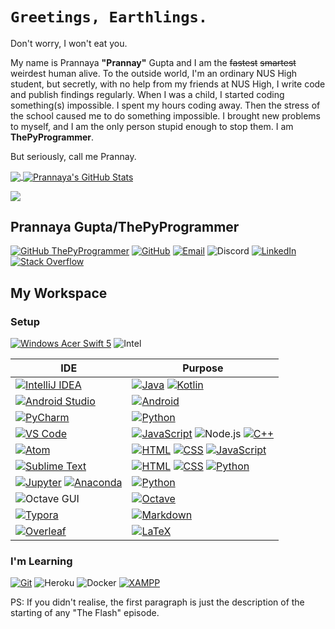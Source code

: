 # ``Greetings, Earthlings.``
Don't worry, I won't eat you.


My name is Prannaya **"Prannay"** Gupta and I am the ~~fastest~~ ~~smartest~~ weirdest human alive. To the outside world, I'm an ordinary NUS High student, but secretly, with no help from my friends at NUS High, I write code and publish findings regularly. When I was a child, I started coding something(s) impossible. I spent my hours coding away. Then the stress of the school caused me to do something impossible. I brought new problems to myself, and I am the only person stupid enough to stop them. I am **ThePyProgrammer**.

But seriously, call me Prannay.

<p>
<a href="https://github.com/ThePyProgrammer">
<img align="center" src="https://github-readme-stats.vercel.app/api/top-langs/?username=ThePyProgrammer&hide=jupyter+notebook" />
</a>
<a href="https://github.com/ThePyProgrammer">
  <img align="center" src="https://github-readme-stats.vercel.app/api?username=ThePyProgrammer&show_icons=true&line_height=27&count_private=true" alt="Prannaya's GitHub Stats" />
</a>
</p>


<p>
<a href="https://github.com/ThePyProgrammer">
	<img align="center" src="https://github-profile-trophy.vercel.app/?username=ThePyProgrammer&show_icons=true&count_private=true&no-frame=true&margin-w=15&margin-h=15">
</a>
</p>

## Prannaya Gupta/ThePyProgrammer
[![GitHub ThePyProgrammer](https://img.shields.io/github/followers/thepyprogrammer?label=follow&style=for-the-badge&logo=github&logoColor=white&labelColor=333333)](https://github.com/ThePyProgrammer)
[![GitHub](https://img.shields.io/badge/-GitHub-333333?style=for-the-badge&logo=github)](https://github.com/ThePyProgrammer)
[![Email](https://img.shields.io/badge/Mail-004788?style=for-the-badge&logo=gmail&logoColor=white)](mailto:prannayagupta@programmer.net)
![Discord](https://img.shields.io/badge/Discord-7289DA?style=for-the-badge&logo=discord&logoColor=white)
[![LinkedIn](https://img.shields.io/badge/LinkedIn-0077B5?style=for-the-badge&logo=linkedin&logoColor=white)](https://www.linkedin.com/in/prannaya-gupta/)
[![Stack Overflow](https://img.shields.io/badge/Stack_Overflow-000000?style=for-the-badge&logo=stack-overflow)](https://stackoverflow.com/users/11511370/prannaya-gupta)

<!-- 
![Medium](https://img.shields.io/badge/Medium-12100E?style=for-the-badge&logo=medium&logoColor=white)
[![Sololearn](https://img.shields.io/badge/SoloLearn-204766?style=for-the-badge&logo=sololearn)](https://www.sololearn.com/Profile/9395006)
[![freeCodeCamp](https://img.shields.io/badge/freeCodeCamp-0A0A23?style=for-the-badge&logo=freecodecamp)](https://www.freecodecamp.org/thepyprogrammer)
[![Coursera](https://img.shields.io/badge/Coursera-0056D2?style=for-the-badge&logo=coursera)](https://www.coursera.org/user/39552e2b921f70a1ccfa5042262b8be8)
[![DataCamp](https://img.shields.io/badge/DataCamp-03ef62?style=for-the-badge&logo=datacamp&color=05192d)](https://www.datacamp.com/profile/ThePyProgrammer)
[![LeetCode](https://img.shields.io/badge/LeetCode-000000?style=for-the-badge&logo=leetcode)](https://leetcode.com/ThePyProgrammer/)
[![Codewars](https://img.shields.io/badge/Codewars-000000?style=for-the-badge&logo=codewars)](https://www.codewars.com/users/ThePyProgrammer)
[![HackerRank](https://img.shields.io/badge/HackerRank-000000?style=for-the-badge&logo=hackerrank)](https://www.hackerrank.com/ThePyProgrammer)
[![CodinGame](https://img.shields.io/badge/CodinGame-F2BB13?style=for-the-badge&logo=codingame)](https://www.codingame.com/profile/e3644d0fe61d86d4ea105a576fb2990c3591214)
[![Coderbyte](https://img.shields.io/badge/Coderbyte-1CC1C8?style=for-the-badge&logo=coderbyte)](https://coderbyte.com/profile/ThePyProgrammer)
[![Edabit](https://img.shields.io/badge/Edabit-2CB84B?style=for-the-badge&logo=edabit)](https://edabit.com/user/SJdTox7mANYAc9L7k) -->

## My Workspace

### Setup
[![Windows Acer Swift 5](https://img.shields.io/badge/Windows-Acer_Swift_5-0078D6?style=for-the-badge&logo=windows)](https://www.microsoft.com/en/windows/)
![Intel](https://img.shields.io/badge/Intel-Core_i5_8265U-0071C5?style=for-the-badge&logo=intel)


| IDE | Purpose |
|-----| --------|
| [![IntelliJ IDEA](https://img.shields.io/badge/IDE-IntelliJ-%23fe315d?style=for-the-badge&logo=intellij-idea)](https://github.com/ThePyProgrammer?tab=repositories&q=&type=&language=java) | [![Java](https://img.shields.io/badge/Java-ED8B00?style=for-the-badge&logo=java&logoColor=white)](https://github.com/ThePyProgrammer?tab=repositories&q=&type=&language=java) [![Kotlin](https://img.shields.io/badge/Kotlin-0095D5?&style=for-the-badge&logo=kotlin&logoColor=white)](https://github.com/ThePyProgrammer?tab=repositories&q=&type=&language=kotlin) |
| [![Android Studio](https://img.shields.io/badge/IDE-Android_Studio-%233ddc84?style=for-the-badge&logo=android-studio)](https://github.com/ThePyProgrammer?tab=repositories&q=&type=&language=kotlin) | [![Android](https://img.shields.io/badge/-Android-%23555?style=for-the-badge&logo=android&logoColor=%3ddc84)](https://developer.android.com/) |
| [![PyCharm](https://img.shields.io/badge/IDE-PyCharm-%21d78d?style=for-the-badge&logo=pycharm)](https://github.com/ThePyProgrammer/ThreeBody) | [![Python](https://img.shields.io/badge/-Python-3776AB?style=for-the-badge&logo=python&logoColor=white)](https://github.com/ThePyProgrammer?tab=repositories&q=&type=&language=python) |
| [![VS Code](https://img.shields.io/badge/IDE-VSCode-%23007ACC?style=for-the-badge&logo=Visual-studio-code)](https://github.com/ThePyProgrammer/phyton) | [![JavaScript](https://img.shields.io/badge/-JavaScript-%23F7DF1C?style=for-the-badge&logo=javascript&logoColor=000000&labelColor=%23F7DF1C&color=%23FFCE5A)](https://www.javascript.com/) ![Node.js](https://img.shields.io/badge/Node.js-43853D?style=for-the-badge&logo=node.js&logoColor=white) [![C++](https://img.shields.io/badge/-C++-1f6aa4?style=for-the-badge&logo=C%2B%2B)](https://www.cplusplus.com/) |
| [![Atom](https://img.shields.io/badge/IDE-Atom-66595C?style=for-the-badge&logo=Atom&logoColor=white)]() | [![HTML](https://img.shields.io/badge/-HTML-e44d26?style=for-the-badge&logo=HTML5&logoColor=white)](https://en.wikipedia.org/wiki/HTML) [![CSS](https://img.shields.io/badge/-CSS-1572B6?style=for-the-badge&logo=CSS3&logoColor=white)](https://en.wikipedia.org/wiki/CSS) [![JavaScript](https://img.shields.io/badge/-JavaScript-%23F7DF1C?style=for-the-badge&logo=javascript&logoColor=000000&labelColor=%23F7DF1C&color=%23FFCE5A)](https://www.javascript.com/) |
| [![Sublime Text](https://img.shields.io/badge/Editor-Sublime_Text-informational?style=for-the-badge&logo=sublime-text&color=ff9800)](https://www.sublimetext.com/) | [![HTML](https://img.shields.io/badge/-HTML-e44d26?style=for-the-badge&logo=HTML5&logoColor=white)](https://en.wikipedia.org/wiki/HTML) [![CSS](https://img.shields.io/badge/-CSS-1572B6?style=for-the-badge&logo=CSS3&logoColor=white)](https://en.wikipedia.org/wiki/CSS) [![Python](https://img.shields.io/badge/-Python-3776AB?style=for-the-badge&logo=python&logoColor=white)](https://github.com/ThePyProgrammer?tab=repositories&q=&type=&language=python) |
| [![Jupyter](https://img.shields.io/badge/jupyter-F3631D.svg?&style=for-the-badge&logo=jupyter&logoColor=white)](https://github.com/ThePyProgrammer?tab=repositories&q=&type=&language=jupyter+notebook) [![Anaconda](https://img.shields.io/badge/-Anaconda-46b149?style=for-the-badge&logo=anaconda&logoColor=%23ffffff)](https://anaconda.org/pg13) | [![Python](https://img.shields.io/badge/-Python-3776AB?style=for-the-badge&logo=python&logoColor=white)](https://github.com/ThePyProgrammer?tab=repositories&q=&type=&language=python) |
| ![Octave GUI](https://img.shields.io/badge/GUI-Octave-36afd2?&style=for-the-badge&logo=octave&logoColor=white) | [![Octave](https://img.shields.io/badge/-Octave-%2336afd2?style=for-the-badge&logo=octave&logoColor=white&labelColor=%2336afd2&color=%2336afd2)](https://github.com/ThePyProgrammer?tab=repositories&q=&type=&language=matlab) |
| [![Typora](https://img.shields.io/badge/Editor-Typora-informational?&style=for-the-badge&logo=typora&logoColor=white)](https://typora.io/) | [![Markdown](https://img.shields.io/badge/-Markdown-333333?style=for-the-badge&logo=markdown)](https://en.wikipedia.org/wiki/Markdown) |
| [![Overleaf](https://img.shields.io/badge/Editor-Overleaf-informational?&style=for-the-badge&logo=overleaf)](https://www.overleaf.com/) | [![LaTeX](https://img.shields.io/badge/latex-008080.svg?&style=for-the-badge&logo=latex&logoColor=white)](https://github.com/ThePyProgrammer?tab=repositories&q=&type=&language=tex) |
<!-- [![Notepad++](https://img.shields.io/badge/Editor-Notepad++-informational?style=for-the-badge&logo=notepad%2B%2B&color=5bcf74)](https://notepad-plus-plus.org/) -->


### I'm Learning


[![Git](https://img.shields.io/badge/-Git-%23F05032?style=for-the-badge&logo=git&logoColor=%23ffffff)](https://git-scm.com/)
![Heroku](https://img.shields.io/badge/Heroku-430098?style=for-the-badge&logo=heroku&logoColor=white)
![Docker](https://img.shields.io/badge/Docker-2CA5E0?style=for-the-badge&logo=docker&logoColor=white)
[![XAMPP](https://img.shields.io/badge/xampp-FB7A24.svg?&style=for-the-badge&logo=xampp&logoColor=white)](https://en.wikipedia.org/wiki/XAMPP)

<!-- 
![Office 365](https://img.shields.io/badge/Microsoft_Office-D83B01?style=for-the-badge&logo=microsoft-office&logoColor=white)
[![Microsoft Powerpoint](https://img.shields.io/badge/Microsoft_PowerPoint-B7472A?style=for-the-badge&logo=microsoft-powerpoint&logoColor=white)](https://github.com/ThePyProgrammer/phytonUI/blob/master/phyton.pptx?raw=true)
![Microsoft Excel](https://img.shields.io/badge/Microsoft_Excel-217346?style=for-the-badge&logo=microsoft-excel&logoColor=white)
[![Opera](https://img.shields.io/badge/opera-FF1B2D.svg?&style=for-the-badge&logo=opera&logoColor=white)](https://www.opera.com/) 
-->

<!-- [![Gitlab](https://img.shields.io/badge/-Gitlab-554387?style=for-the-badge&logo=gitlab)](https://gitlab.com/ThePyProgrammer)
[![Bitbucket](https://img.shields.io/badge/-Bitbucket-075bd5?style=for-the-badge&logo=bitbucket&logoColor=white)](https://bitbucket.org/ThePyProgrammer/) -->
<!-- [![Saturn Cloud](https://img.shields.io/badge/Saturn%20Cloud-ff6622?style=for-the-badge&logo=saturn)](https://www.saturncloud.io/s/home/)
[![Amazon AWS](https://img.shields.io/badge/Amazon%20AWS-232F3E?style=for-the-badge&logo=amazon-aws)](https://aws.amazon.com/) -->


PS: If you didn't realise, the first paragraph is just the description of the starting of any "The Flash" episode.
